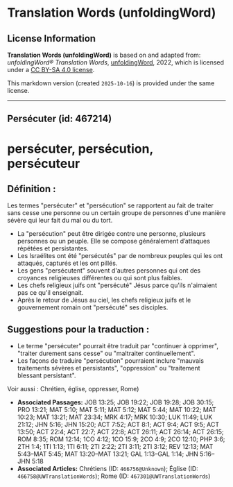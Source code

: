 # Translation Words (unfoldingWord)

## License Information

**Translation Words (unfoldingWord)** is based on and adapted from: _unfoldingWord® Translation Words_, [unfoldingWord](https://unfoldingword.org/utw), 2022, which is licensed under a [CC BY-SA 4.0 license](https://creativecommons.org/licenses/by-sa/4.0/legalcode.en).

This markdown version (created `2025-10-16`) is provided under the same license.



--------------------------------

## Persécuter (id: 467214)

persécuter, persécution, persécuteur
====================================

Définition :
------------

Les termes "persécuter" et "persécution" se rapportent au fait de traiter sans cesse une personne ou un certain groupe de personnes d'une manière sévère qui leur fait du mal ou du tort.

* La "persécution" peut être dirigée contre une personne, plusieurs personnes ou un peuple. Elle se compose généralement d’attaques répétées et persistantes.
* Les Israélites ont été "persécutés" par de nombreux peuples qui les ont attaqués, capturés et les ont pillés.
* Les gens "persécutent" souvent d'autres personnes qui ont des croyances religieuses différentes ou qui sont plus faibles.
* Les chefs religieux juifs ont "persécuté" Jésus parce qu'ils n'aimaient pas ce qu'il enseignait.
* Après le retour de Jésus au ciel, les chefs religieux juifs et le gouvernement romain ont "persécuté" ses disciples.

Suggestions pour la traduction :
--------------------------------

* Le terme "persécuter" pourrait être traduit par "continuer à opprimer", "traiter durement sans cesse" ou "maltraiter continuellement".
* Les façons de traduire "persécution" pourraient inclure "mauvais traitements sévères et persistants", "oppression" ou "traitement blessant persistant".

Voir aussi : Chrétien, église, oppresser, Rome)

* **Associated Passages:** JOB 13:25; JOB 19:22; JOB 19:28; JOB 30:15; PRO 13:21; MAT 5:10; MAT 5:11; MAT 5:12; MAT 5:44; MAT 10:22; MAT 10:23; MAT 13:21; MAT 23:34; MRK 4:17; MRK 10:30; LUK 11:49; LUK 21:12; JHN 5:16; JHN 15:20; ACT 7:52; ACT 8:1; ACT 9:4; ACT 9:5; ACT 13:50; ACT 22:4; ACT 22:7; ACT 22:8; ACT 26:11; ACT 26:14; ACT 26:15; ROM 8:35; ROM 12:14; 1CO 4:12; 1CO 15:9; 2CO 4:9; 2CO 12:10; PHP 3:6; 2TH 1:4; 1TI 1:13; 1TI 6:11; 2TI 2:22; 2TI 3:11; 2TI 3:12; REV 12:13; MAT 5:43–MAT 5:45; MAT 13:20–MAT 13:21; GAL 1:13–GAL 1:14; JHN 5:16–JHN 5:18
* **Associated Articles:** Chrétiens (ID: `466756@Unknown`); Église (ID: `466758@UWTranslationWords`); Rome (ID: `467301@UWTranslationWords`)

